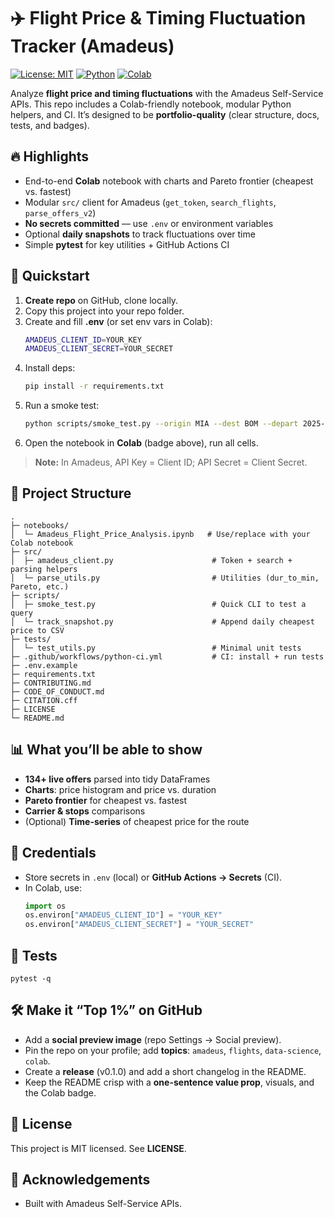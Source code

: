 # ✈️ Flight Price & Timing Fluctuation Tracker (Amadeus)

[![License: MIT](https://img.shields.io/badge/License-MIT-green.svg)](LICENSE)
[![Python](https://img.shields.io/badge/python-3.10%2B-blue.svg)](#)
[![Colab](https://img.shields.io/badge/Run%20in-Colab-orange)](https://colab.research.google.com/github/<YOUR_GITHUB_USERNAME>/<YOUR_REPO_NAME>/blob/main/notebooks/Amadeus_Flight_Price_Analysis.ipynb)

Analyze **flight price and timing fluctuations** with the Amadeus Self-Service APIs.
This repo includes a Colab-friendly notebook, modular Python helpers, and CI.
It’s designed to be **portfolio-quality** (clear structure, docs, tests, and badges).

## 🔥 Highlights
- End-to-end **Colab** notebook with charts and Pareto frontier (cheapest vs. fastest)
- Modular `src/` client for Amadeus (`get_token`, `search_flights`, `parse_offers_v2`)
- **No secrets committed** — use `.env` or environment variables
- Optional **daily snapshots** to track fluctuations over time
- Simple **pytest** for key utilities + GitHub Actions CI

## 🚀 Quickstart
1. **Create repo** on GitHub, clone locally.
2. Copy this project into your repo folder.
3. Create and fill **.env** (or set env vars in Colab):
   ```bash
   AMADEUS_CLIENT_ID=YOUR_KEY
   AMADEUS_CLIENT_SECRET=YOUR_SECRET
   ```
4. Install deps:
   ```bash
   pip install -r requirements.txt
   ```
5. Run a smoke test:
   ```bash
   python scripts/smoke_test.py --origin MIA --dest BOM --depart 2025-12-04 --return 2026-01-16
   ```
6. Open the notebook in **Colab** (badge above), run all cells.

> **Note:** In Amadeus, API Key = Client ID; API Secret = Client Secret.

## 🧭 Project Structure
```
.
├─ notebooks/
│  └─ Amadeus_Flight_Price_Analysis.ipynb   # Use/replace with your Colab notebook
├─ src/
│  ├─ amadeus_client.py                      # Token + search + parsing helpers
│  └─ parse_utils.py                         # Utilities (dur_to_min, Pareto, etc.)
├─ scripts/
│  ├─ smoke_test.py                          # Quick CLI to test a query
│  └─ track_snapshot.py                      # Append daily cheapest price to CSV
├─ tests/
│  └─ test_utils.py                          # Minimal unit tests
├─ .github/workflows/python-ci.yml           # CI: install + run tests
├─ .env.example
├─ requirements.txt
├─ CONTRIBUTING.md
├─ CODE_OF_CONDUCT.md
├─ CITATION.cff
├─ LICENSE
└─ README.md
```

## 📊 What you’ll be able to show
- **134+ live offers** parsed into tidy DataFrames
- **Charts**: price histogram and price vs. duration
- **Pareto frontier** for cheapest vs. fastest
- **Carrier & stops** comparisons
- (Optional) **Time-series** of cheapest price for the route

## 🔑 Credentials
- Store secrets in `.env` (local) or **GitHub Actions → Secrets** (CI).
- In Colab, use:
  ```python
  import os
  os.environ["AMADEUS_CLIENT_ID"] = "YOUR_KEY"
  os.environ["AMADEUS_CLIENT_SECRET"] = "YOUR_SECRET"
  ```

## 🧪 Tests
```
pytest -q
```

## 🛠️ Make it “Top 1%” on GitHub
- Add a **social preview image** (repo Settings → Social preview).
- Pin the repo on your profile; add **topics**: `amadeus`, `flights`, `data-science`, `colab`.
- Create a **release** (v0.1.0) and add a short changelog in the README.
- Keep the README crisp with a **one-sentence value prop**, visuals, and the Colab badge.

## 📄 License
This project is MIT licensed. See **LICENSE**.

## 🙏 Acknowledgements
- Built with Amadeus Self-Service APIs.
